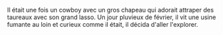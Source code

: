 Il était une fois un cowboy avec un gros chapeau qui adorait attraper des taureaux avec son grand lasso.
Un jour pluvieux de février, il vit une usine fumante au loin et curieux comme il était, il décida d'aller l'explorer.
